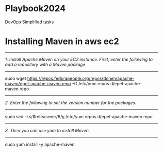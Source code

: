 # Playbook2024
DevOps Simplified tasks
# Installing Maven in aws ec2
***
*1. Install Apache Maven on your EC2 instance. First, enter the following to add a repository with a Maven package*
***
   sudo wget https://repos.fedorapeople.org/repos/dchen/apache-maven/epel-apache-maven.repo -O /etc/yum.repos.d/epel-apache-maven.repo
***
*2. Enter the following to set the version number for the packages.*
***
sudo sed -i s/\$releasever/6/g /etc/yum.repos.d/epel-apache-maven.repo
***
*3. Then you can use yum to install Maven.*
***
sudo yum install -y apache-maven
